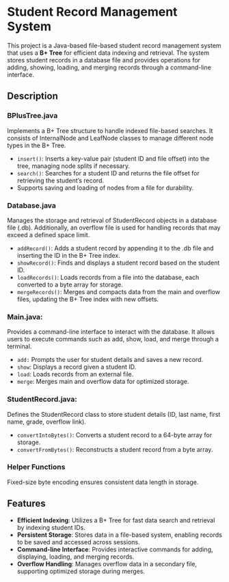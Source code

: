 # Student Record Management System

This project is a Java-based file-based student record management system that uses a **B+ Tree** for efficient data indexing and retrieval. 
The system stores student records in a database file and provides operations for adding, showing, loading, and merging records through a command-line interface.

## Description
### BPlusTree.java
Implements a B+ Tree structure to handle indexed file-based searches. It consists of InternalNode and LeafNode classes to manage different node types in the B+ Tree.
- `insert()`: Inserts a key-value pair (student ID and file offset) into the tree, managing node splits if necessary.
- `search()`: Searches for a student ID and returns the file offset for retrieving the student’s record.
- Supports saving and loading of nodes from a file for durability.

### Database.java
Manages the storage and retrieval of StudentRecord objects in a database file (.db). Additionally, an overflow file is used for handling records that may exceed a defined space limit.
- `addRecord()`: Adds a student record by appending it to the .db file and inserting the ID in the B+ Tree index.
- `showRecord()`: Finds and displays a student record based on the student ID.
- `loadRecords()`: Loads records from a file into the database, each converted to a byte array for storage.
- `mergeRecords()`: Merges and compacts data from the main and overflow files, updating the B+ Tree index with new offsets.

### Main.java:
Provides a command-line interface to interact with the database. It allows users to execute commands such as add, show, load, and merge through a terminal.
- `add:` Prompts the user for student details and saves a new record.
- `show`: Displays a record given a student ID.
- `load`: Loads records from an external file.
- `merge`: Merges main and overflow data for optimized storage.

### StudentRecord.java:
Defines the StudentRecord class to store student details (ID, last name, first name, grade, overflow link).
- `convertIntoBytes()`: Converts a student record to a 64-byte array for storage.
- `convertFromBytes()`: Reconstructs a student record from a byte array.

### Helper Functions
Fixed-size byte encoding ensures consistent data length in storage.

## Features

- **Efficient Indexing**: Utilizes a B+ Tree for fast data search and retrieval by indexing student IDs.
- **Persistent Storage**: Stores data in a file-based system, enabling records to be saved and accessed across sessions.
- **Command-line Interface**: Provides interactive commands for adding, displaying, loading, and merging records.
- **Overflow Handling**: Manages overflow data in a secondary file, supporting optimized storage during merges.


